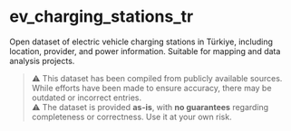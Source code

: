 # ev_charging_stations_tr

Open dataset of electric vehicle charging stations in Türkiye, including location, provider, and power information. Suitable for mapping and data analysis projects.

> ⚠️ This dataset has been compiled from publicly available sources. While efforts have been made to ensure accuracy, there may be outdated or incorrect entries.  
> ⚠️ The dataset is provided **as-is**, with **no guarantees** regarding completeness or correctness. Use it at your own risk.
